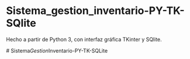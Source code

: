﻿# Sistema_gestion_inventario-PY-TK-SQlite

Hecho a partir de Python 3, con interfaz gráfica TKinter y SQlite.

#   S i s t e m a _ G e s t i o n _ I n v e n t a r i o - P Y - T K - S Q L i t e  
 